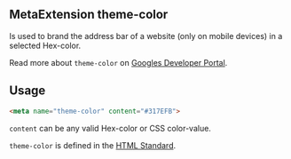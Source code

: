 ## MetaExtension theme-color

Is used to brand the address bar of a website (only on mobile devices) in a selected Hex-color. 

Read more about `theme-color` on [Googles Developer Portal](https://developers.google.com/web/updates/2014/11/Support-for-theme-color-in-Chrome-39-for-Android).

## Usage

````html
<meta name="theme-color" content="#317EFB">
````

`content` can be any valid Hex-color or CSS color-value.

`theme-color` is defined in the [HTML Standard](https://html.spec.whatwg.org/multipage/semantics.html#meta-theme-color).
